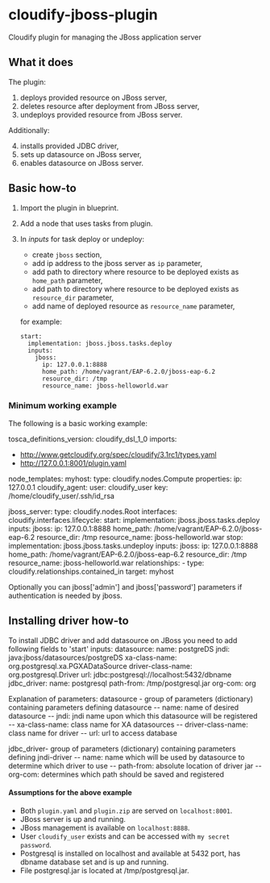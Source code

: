 cloudify-jboss-plugin
=====================

Cloudify plugin for managing the JBoss application server



What it does
------------

The plugin:

1.  deploys provided resource on JBoss server,
2.  deletes resource after deployment from JBoss server,
3.  undeploys provided resource from JBoss server.

Additionally:

4.  installs provided JDBC driver,
5.  sets up datasource on JBoss server,
6.  enables datasource on JBoss server.

Basic how-to
-----------

1.  Import the plugin in blueprint.

2.  Add a node that uses tasks from plugin.

3.  In *inputs* for task deploy or undeploy:
    *   create `jboss` section,
    *   add ip address to the jboss server as `ip` parameter,
    *   add path to directory where resource to be deployed exists as `home_path` parameter,
    *   add path to directory where resource to be deployed exists as `resource_dir` parameter,
    *   add name of deployed resource as `resource_name` parameter,

    for example:

        start: 
          implementation: jboss.jboss.tasks.deploy
          inputs:
            jboss:
              ip: 127.0.0.1:8888
              home_path: /home/vagrant/EAP-6.2.0/jboss-eap-6.2
              resource_dir: /tmp
              resource_name: jboss-helloworld.war

### Minimum working example ###

The following is a basic working example:

tosca_definitions_version: cloudify_dsl_1_0
imports:
  - http://www.getcloudify.org/spec/cloudify/3.1rc1/types.yaml
  - http://127.0.0.1:8001/plugin.yaml

node_templates:
  myhost:
    type: cloudify.nodes.Compute
    properties:
      ip: 127.0.0.1
      cloudify_agent:
        user: cloudify_user
        key: /home/cloudify_user/.ssh/id_rsa

  jboss_server:
    type: cloudify.nodes.Root
    interfaces:
      cloudify.interfaces.lifecycle:
        start: 
          implementation: jboss.jboss.tasks.deploy
          inputs:
            jboss:
              ip: 127.0.0.1:8888
              home_path: /home/vagrant/EAP-6.2.0/jboss-eap-6.2
              resource_dir: /tmp
              resource_name: jboss-helloworld.war
        stop:   
          implementation: jboss.jboss.tasks.undeploy
          inputs:
            jboss: 
              ip: 127.0.0.1:8888
              home_path: /home/vagrant/EAP-6.2.0/jboss-eap-6.2
              resource_dir: /tmp
              resource_name: jboss-helloworld.war
    relationships:
      - type: cloudify.relationships.contained_in
        target: myhost

Optionally you can jboss['admin'] and jboss['password'] parameters if authentication is needed by jboss.

Installing driver how-to
-----------

To install JDBC driver and add datasource on JBoss you need to add following fields to 'start' inputs:
            datasource:
              name: postgreDS
              jndi: java:jboss/datasources/postgreDS
              xa-class-name: org.postgresql.xa.PGXADataSource
              driver-class-name: org.postgresql.Driver
              url: jdbc:postgresql://localhost:5432/dbname
            jdbc_driver:
              name: postgresql
              path-from: /tmp/postgresql.jar
              org-com: org

Explanation of parameters:
datasource - group of parameters (dictionary) containing parameters defining datasource
-- name: name of desired datasource
-- jndi: jndi name upon which this datasource will be registered
-- xa-class-name: class name for XA datasources
-- driver-class-name: class name for driver
-- url: url to access database

jdbc_driver- group of parameters (dictionary) containing parameters defining jndi-driver
-- name: name which will be used by datasource to determine which driver to use
-- path-from: absolute location of driver jar
-- org-com: determines which path should be saved and registered

#### Assumptions for the above example ####

*   Both `plugin.yaml` and `plugin.zip` are served on `localhost:8001`.
*   JBoss server is up and running.
*   JBoss management is available on `localhost:8888`.
*   User `cloudify_user` exists and can be accessed with
    `my secret password`.
*   Postgresql is installed on localhost and available at 5432 port, has dbname database set and is up and running.
*   File postgresql.jar is located at /tmp/postgresql.jar.
